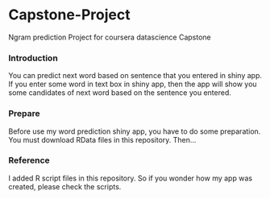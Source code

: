 # Capstone-Project
Ngram prediction Project for coursera datascience Capstone

### Introduction
You can predict next word based on sentence that you entered in shiny app.
If you enter some word in text box in shiny app, then the app will show you some candidates of next word based on the sentence you entered.

### Prepare
Before use my word prediction shiny app, you have to do some preparation.
You must download RData files in this repository. Then...

### Reference
I added R script files in this repository. So if you wonder how my app was created, please check the scripts.
